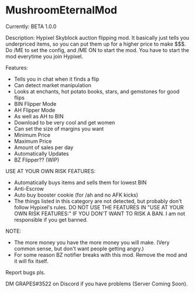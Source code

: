 # MushroomEternalMod
Currently: BETA 1.0.0

Description:
Hypixel Skyblock auction flipping mod. It basically just tells you underpriced items, so you can put them up for a higher price to make $$$. Do /ME to set the config, and /ME ON to start the mod. You have to start the mod everytime you join Hypixel.

Features:
- Tells you in chat when it finds a flip
- Can detect market manipulation
- Looks at enchants, hot potato books, stars, and gemstones for good flips
- BIN Flipper Mode
- AH Flipper Mode
- As well as AH to BIN
- Download to be very cool and get women
- Can set the size of margins you want
- Minimum Price
- Maximum Price
- Amount of sales per day
- Automatically Updates
- BZ Flipper?? (WIP)

USE AT YOUR OWN RISK FEATURES:
- Automatically buys items and sells them for lowest BIN
- Anti-Escrow
- Auto buy booster cookie (for /ah and no AFK kicks)
- The things listed in this category are not detected, but probably don't follow Hypixel's rules. DO NOT USE THE FEATURES IN "USE AT YOUR OWN RISK FEATURES:" IF YOU DON'T WANT TO RISK A BAN. I am not responsible if you get banned.

NOTE: 
- The more money you have the more money you will make. (Very common sense, but don't want people getting angry.) 
- For some reason BZ notifier breaks with this mod. Remove the mod and it will fix itself.

Report bugs pls.

DM GRAPES#3522 on Discord if you have problems (Server Coming Soon).

